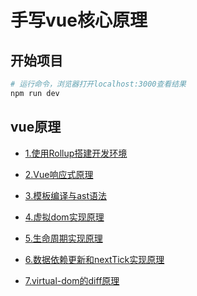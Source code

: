 # 手写vue核心原理

## 开始项目

```Bash
# 运行命令，浏览器打开localhost:3000查看结果
npm run dev
```

## vue原理

* [1.使用Rollup搭建开发环境](./1.使用Rollup搭建开发环境.md)

* [2.Vue响应式原理](./2.Vue响应式原理.md)

* [3.模板编译与ast语法](./3.模板编译与ast语法.md)

* [4.虚拟dom实现原理](./4.虚拟dom实现原理.md)

* [5.生命周期实现原理](./5.生命周期实现原理.md)

* [6.数据依赖更新和nextTick实现原理](./6.数据依赖更新和nextTick实现原理.md)

* [7.virtual-dom的diff原理](./7.virtual-dom的diff原理.md)
